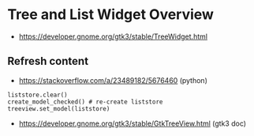 # Tree and List Widget Overview

* https://developer.gnome.org/gtk3/stable/TreeWidget.html


## Refresh content

* https://stackoverflow.com/a/23489182/5676460 (python)

```
liststore.clear()
create_model_checked() # re-create liststore
treeview.set_model(liststore)
```

* https://developer.gnome.org/gtk3/stable/GtkTreeView.html (gtk3 doc)
